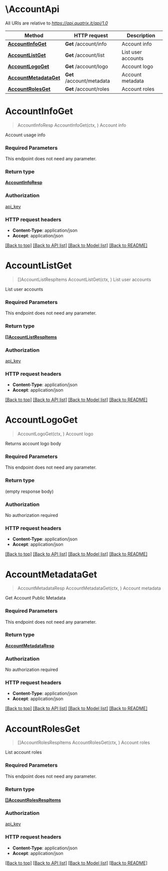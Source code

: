 # \AccountApi

All URIs are relative to *https://api.quatrix.it/api/1.0*

Method | HTTP request | Description
------------- | ------------- | -------------
[**AccountInfoGet**](AccountApi.md#AccountInfoGet) | **Get** /account/info | Account info
[**AccountListGet**](AccountApi.md#AccountListGet) | **Get** /account/list | List user accounts
[**AccountLogoGet**](AccountApi.md#AccountLogoGet) | **Get** /account/logo | Account logo
[**AccountMetadataGet**](AccountApi.md#AccountMetadataGet) | **Get** /account/metadata | Account metadata
[**AccountRolesGet**](AccountApi.md#AccountRolesGet) | **Get** /account/roles | Account roles


# **AccountInfoGet**
> AccountInfoResp AccountInfoGet(ctx, )
Account info

Account usage info 

### Required Parameters
This endpoint does not need any parameter.

### Return type

[**AccountInfoResp**](AccountInfoResp.md)

### Authorization

[api_key](../README.md#api_key)

### HTTP request headers

 - **Content-Type**: application/json
 - **Accept**: application/json

[[Back to top]](#) [[Back to API list]](../README.md#documentation-for-api-endpoints) [[Back to Model list]](../README.md#documentation-for-models) [[Back to README]](../README.md)

# **AccountListGet**
> []AccountListRespItems AccountListGet(ctx, )
List user accounts

List user accounts 

### Required Parameters
This endpoint does not need any parameter.

### Return type

[**[]AccountListRespItems**](AccountListRespItems.md)

### Authorization

[api_key](../README.md#api_key)

### HTTP request headers

 - **Content-Type**: application/json
 - **Accept**: application/json

[[Back to top]](#) [[Back to API list]](../README.md#documentation-for-api-endpoints) [[Back to Model list]](../README.md#documentation-for-models) [[Back to README]](../README.md)

# **AccountLogoGet**
> AccountLogoGet(ctx, )
Account logo

Returns account logo body 

### Required Parameters
This endpoint does not need any parameter.

### Return type

 (empty response body)

### Authorization

No authorization required

### HTTP request headers

 - **Content-Type**: application/json
 - **Accept**: application/json

[[Back to top]](#) [[Back to API list]](../README.md#documentation-for-api-endpoints) [[Back to Model list]](../README.md#documentation-for-models) [[Back to README]](../README.md)

# **AccountMetadataGet**
> AccountMetadataResp AccountMetadataGet(ctx, )
Account metadata

Get Account Public Metadata 

### Required Parameters
This endpoint does not need any parameter.

### Return type

[**AccountMetadataResp**](AccountMetadataResp.md)

### Authorization

No authorization required

### HTTP request headers

 - **Content-Type**: application/json
 - **Accept**: application/json

[[Back to top]](#) [[Back to API list]](../README.md#documentation-for-api-endpoints) [[Back to Model list]](../README.md#documentation-for-models) [[Back to README]](../README.md)

# **AccountRolesGet**
> []AccountRolesRespItems AccountRolesGet(ctx, )
Account roles

List account roles 

### Required Parameters
This endpoint does not need any parameter.

### Return type

[**[]AccountRolesRespItems**](AccountRolesRespItems.md)

### Authorization

[api_key](../README.md#api_key)

### HTTP request headers

 - **Content-Type**: application/json
 - **Accept**: application/json

[[Back to top]](#) [[Back to API list]](../README.md#documentation-for-api-endpoints) [[Back to Model list]](../README.md#documentation-for-models) [[Back to README]](../README.md)

